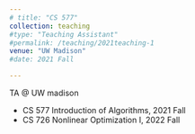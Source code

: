 ```yaml
---
# title: "CS 577"
collection: teaching
#type: "Teaching Assistant"
#permalink: /teaching/2021teaching-1
venue: "UW Madison"
#date: 2021 Fall

---
```

TA @ UW madison

- CS 577 Introduction of Algorithms, 2021 Fall
- CS 726 Nonlinear Optimization I, 2022 Fall
